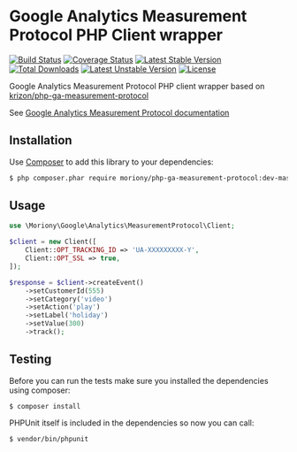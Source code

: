 Google Analytics Measurement Protocol PHP Client wrapper
========================================================================================

[![Build Status](https://travis-ci.org/moriony/php-ga-measurement-protocol.svg?branch=master)](https://travis-ci.org/moriony/php-ga-measurement-protocol)
[![Coverage Status](https://coveralls.io/repos/moriony/php-ga-measurement-protocol/badge.png)](https://coveralls.io/r/moriony/php-ga-measurement-protocol)
[![Latest Stable Version](https://poser.pugx.org/moriony/php-ga-measurement-protocol/v/stable.svg)](https://packagist.org/packages/moriony/php-ga-measurement-protocol) [![Total Downloads](https://poser.pugx.org/moriony/php-ga-measurement-protocol/downloads.svg)](https://packagist.org/packages/moriony/php-ga-measurement-protocol) [![Latest Unstable Version](https://poser.pugx.org/moriony/php-ga-measurement-protocol/v/unstable.svg)](https://packagist.org/packages/moriony/php-ga-measurement-protocol) [![License](https://poser.pugx.org/moriony/php-ga-measurement-protocol/license.svg)](https://packagist.org/packages/moriony/php-ga-measurement-protocol)

Google Analytics Measurement Protocol PHP client wrapper based on [krizon/php-ga-measurement-protocol](https://github.com/krizon/php-ga-measurement-protocol)

See [Google Analytics Measurement Protocol documentation](https://developers.google.com/analytics/devguides/collection/protocol/v1/devguide)

Installation
-------------------------------------------------------------------------------------------
Use [Composer](http://getcomposer.org/doc/00-intro.md) to add this library to your dependencies:
```bash
$ php composer.phar require moriony/php-ga-measurement-protocol:dev-master
```

Usage
----------------------------------------------------------------------------------------

```php
use \Moriony\Google\Analytics\MeasurementProtocol\Client;

$client = new Client([
    Client::OPT_TRACKING_ID => 'UA-XXXXXXXXX-Y',
    Client::OPT_SSL => true,
]);

$response = $client->createEvent()
    ->setCustomerId(555)
    ->setCategory('video')
    ->setAction('play')
    ->setLabel('holiday')
    ->setValue(300)
    ->track();
```

Testing
----------------------------------------------------------------------------------------

Before you can run the tests make sure you installed the dependencies using composer:

`$ composer install`

PHPUnit itself is included in the dependencies so now you can call:

`$ vendor/bin/phpunit`
